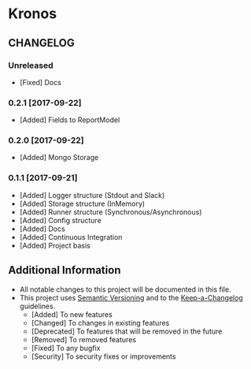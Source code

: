 # Kronos

## CHANGELOG

### Unreleased
- [Fixed] Docs

### 0.2.1 [2017-09-22]
- [Added] Fields to ReportModel

### 0.2.0 [2017-09-22]
- [Added] Mongo Storage

### 0.1.1 [2017-09-21]
- [Added] Logger structure (Stdout and Slack)
- [Added] Storage structure (InMemory)
- [Added] Runner structure (Synchronous/Asynchronous)
- [Added] Config structure
- [Added] Docs
- [Added] Continuous Integration
- [Added] Project basis

## Additional Information
- All notable changes to this project will be documented in this file.
- This project uses [Semantic Versioning](http://semver.org/) and to the [Keep-a-Changelog](https://github.com/olivierlacan/keep-a-changelog) guidelines.
   - [Added] To new features
   - [Changed] To changes in existing features
   - [Deprecated] To features that will be removed in the future
   - [Removed] To removed features
   - [Fixed] To any bugfix
   - [Security] To security fixes or improvements
